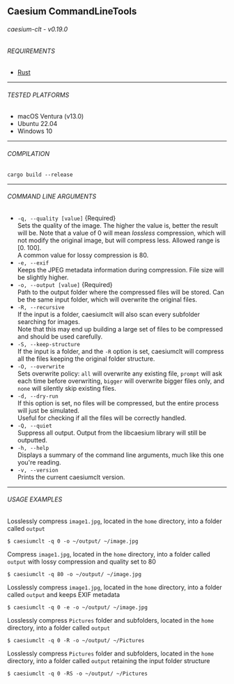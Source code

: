 ## Caesium CommandLineTools
###### caesium-clt - v0.19.0

###### REQUIREMENTS
* [Rust](https://www.rust-lang.org/tools/install)
----------

###### TESTED PLATFORMS
* macOS Ventura (v13.0)
* Ubuntu 22.04
* Windows 10

----------

###### COMPILATION
`cargo build --release`

----------

###### COMMAND LINE ARGUMENTS
- `-q, --quality [value]` {Required}  
  Sets the quality of the image. The higher the value is, better the result will be. Note that a value of 0 will mean
  _lossless_ compression, which will not modify the original image, but will compress less. Allowed range is [0. 100].  
  A common value for lossy compression is 80.
- `-e, --exif`  
  Keeps the JPEG metadata information during compression. File size will be slightly higher.
- `-o, --output [value]` {Required}  
  Path to the output folder where the compressed files will be stored. Can be the same input folder, which will overwrite the original files.
- `-R, --recursive`  
  If the input is a folder, caesiumclt will also scan every subfolder searching for images.  
  Note that this may end up building a large set of files to be compressed and should be used carefully.
- `-S, --keep-structure`  
  If the input is a folder, and the `-R` option is set, caesiumclt will compress all the files keeping the original folder structure.
- `-O, --overwrite`  
  Sets overwrite policy: `all` will overwrite any existing file, `prompt` will ask each time before overwriting, `bigger` will overwrite bigger files only, and `none` will silently skip existing files.
- `-d, --dry-run`  
  If this option is set, no files will be compressed, but the entire process will just be simulated.  
  Useful for checking if all the files will be correctly handled.
- `-Q, --quiet`  
  Suppress all output. Output from the libcaesium library will still be outputted.
- `-h, --help`  
  Displays a summary of the command line arguments, much like this one you're reading.
- `-v, --version`  
  Prints the current caesiumclt version.


----------

###### USAGE EXAMPLES

Losslessly compress ```image1.jpg```, located in the ```home``` directory, into a folder called ```output```
```
$ caesiumclt -q 0 -o ~/output/ ~/image.jpg
```

Compress ```image1.jpg```, located in the ```home``` directory, into a folder called ```output``` with lossy compression and quality set to 80
```
$ caesiumclt -q 80 -o ~/output/ ~/image.jpg
```

Losslessly compress ```image1.jpg```, located in the ```home``` directory, into a folder called ```output``` and keeps EXIF metadata
```
$ caesiumclt -q 0 -e -o ~/output/ ~/image.jpg
```

Losslessly compress ```Pictures``` folder and subfolders, located in the ```home``` directory, into a folder called ```output```
```
$ caesiumclt -q 0 -R -o ~/output/ ~/Pictures
```

Losslessly compress ```Pictures``` folder and subfolders, located in the ```home``` directory, into a folder called ```output``` retaining the input folder structure
```
$ caesiumclt -q 0 -RS -o ~/output/ ~/Pictures
```
